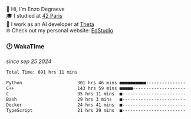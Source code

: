 👋 Hi, I’m Enzo Degraeve <br>
🎓 I studied at [42 Paris](https://42.fr/)<br>
💼 I work as an AI developer at [Theta](https://theta.mc/)<br>
🌐 Check out my personal website: [EdStudio](https://edstudio.fr/)

### 🕐 WakaTime
*since sep 25 2024*

<!--START_SECTION:waka-->

```txt
Total Time: 691 hrs 11 mins

Python                     301 hrs 46 mins ■■■■■■■■■■---------------   41.94 %
C++                        143 hrs 59 mins ■■■■■--------------------   20.01 %
C                          35 hrs 11 mins  ■------------------------   04.89 %
Bash                       29 hrs 3 mins   ■------------------------   04.04 %
Docker                     24 hrs 41 mins  ■------------------------   03.43 %
TypeScript                 21 hrs 29 mins  ■------------------------   02.99 %
```

<!--END_SECTION:waka-->
